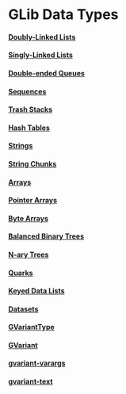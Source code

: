 # GLib Data Types

#### [Doubly-Linked Lists](Doubly-Linked_Lists.markdown)

#### [Singly-Linked Lists](Singly-Linked_Lists.markdown)

#### [Double-ended Queues](Double-ended_Queues.markdown)

#### [Sequences](Sequences.markdown)

#### [Trash Stacks](Trash_Stacks.markdown)

#### [Hash Tables](Hash_Tables.markdown)

#### [Strings](Strings.markdown)

#### [String Chunks](String_Chunks.markdown)

#### [Arrays](Arrays.markdown)

#### [Pointer Arrays](Pointer_Arrays.markdown)

#### [Byte Arrays](Byte_Arrays.markdown)

#### [Balanced Binary Trees](Balanced_Binary_Trees.markdown)

#### [N-ary Trees](N-ary_Trees.markdown)

#### [Quarks](Quarks.markdown)

#### [Keyed Data Lists](Keyed_Data_Lists.markdown)

#### [Datasets](Datasets.markdown)

#### [GVariantType](GVariantType.markdown)

#### [GVariant](GVariant.markdown)

#### [gvariant-varargs](gvariant-varargs.markdown)

#### [gvariant-text](gvariant-text.markdown)

